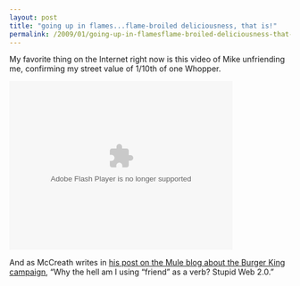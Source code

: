 ```yaml
---
layout: post
title: "going up in flames...flame-broiled deliciousness, that is!"
permalink: /2009/01/going-up-in-flamesflame-broiled-deliciousness-that-is.html
---
```


<p>My favorite thing on the Internet right now is this video of Mike unfriending me, confirming my street value of 1/10th of one Whopper.</p>

<p><object type="application/x-shockwave-flash" width="400" height="303" data="http://www.flickr.com/apps/video/stewart.swf?v=66164" classid="clsid:D27CDB6E-AE6D-11cf-96B8-444553540000"> <param name="flashvars" value="intl_lang=en-us&amp;photo_secret=721aa6409f&amp;photo_id=3180472703"></param> <param name="movie" value="http://www.flickr.com/apps/video/stewart.swf?v=66164"></param> <param name="bgcolor" value="#000000"></param> <param name="allowFullScreen" value="true"></param><embed type="application/x-shockwave-flash" src="http://www.flickr.com/apps/video/stewart.swf?v=66164" bgcolor="#000000" allowfullscreen="true" flashvars="intl_lang=en-us&amp;photo_secret=721aa6409f&amp;photo_id=3180472703" height="303" width="400"></embed></object></p>

<p>And as McCreath writes in <a href="http://weblog.muledesign.com/2009/01/oh_burger_king_you_and_your_wa.php">his post on the Mule blog about the Burger King campaign</a>, &#8220;Why the hell am I using &#8220;friend&#8221; as a verb? Stupid Web 2.0.&#8221;</p>


